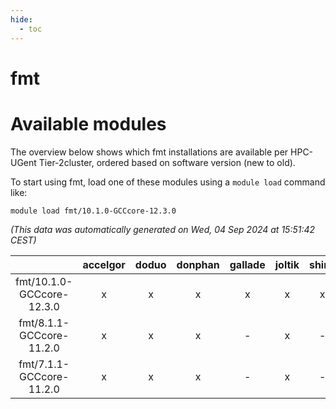 ```yaml
---
hide:
  - toc
---
```


fmt
===

# Available modules


The overview below shows which fmt installations are available per HPC-UGent Tier-2cluster, ordered based on software version (new to old).

To start using fmt, load one of these modules using a `module load` command like:

```shell
module load fmt/10.1.0-GCCcore-12.3.0
```

*(This data was automatically generated on Wed, 04 Sep 2024 at 15:51:42 CEST)*  

| |accelgor|doduo|donphan|gallade|joltik|shinx|skitty|
| :---: | :---: | :---: | :---: | :---: | :---: | :---: | :---: |
|fmt/10.1.0-GCCcore-12.3.0|x|x|x|x|x|x|x|
|fmt/8.1.1-GCCcore-11.2.0|x|x|x|-|x|-|x|
|fmt/7.1.1-GCCcore-11.2.0|x|x|x|-|x|-|x|
